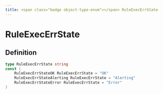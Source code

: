 ```yaml
---
title: <span class="badge object-type-enum"></span> RuleExecErrState
---
```

# <span class="badge object-type-enum"></span> RuleExecErrState

## Definition

```go
type RuleExecErrState string
const (
	RuleExecErrStateOK RuleExecErrState = "OK"
	RuleExecErrStateAlerting RuleExecErrState = "Alerting"
	RuleExecErrStateError RuleExecErrState = "Error"
)

```
